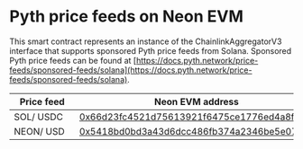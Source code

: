 # Pyth price feeds on Neon EVM

This smart contract represents an instance of the ChainlinkAggregatorV3 interface that supports sponsored Pyth price feeds from Solana. Sponsored Pyth price feeds can be found at [https://docs.pyth.network/price-feeds/sponsored-feeds/solana](https://docs.pyth.network/price-feeds/sponsored-feeds/solana).

| <div style="width:100px">Price feed</div> | Neon EVM address | Price feed ID |
| ------- | --- | --- |
| SOL/ USDC | [0x66d23fc4521d75613921f6475ce1776ed4a8f109](https://neonscan.org/address/0x66d23fc4521d75613921f6475ce1776ed4a8f109) | 0xef0d8b6fda2ceba41da15d4095d1da392a0d2f8ed0c6c7bc0f4cfac8c280b56d |
| NEON/ USD | [0x5418bd0bd3a43d6dcc486fb374a2346be5e07a0d](https://neonscan.org/address/0x5418bd0bd3a43d6dcc486fb374a2346be5e07a0d) | 0xd82183dd487bef3208a227bb25d748930db58862c5121198e723ed0976eb92b7 |